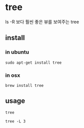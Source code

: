 # tree
ls -R 보다 훨씬 좋은 뷰를 보여주는 tree

## install

### in ubuntu
```
sudo apt-get install tree
```

### in osx
```
brew install tree
```

## usage
```
tree
```

```
tree -L 3
```
